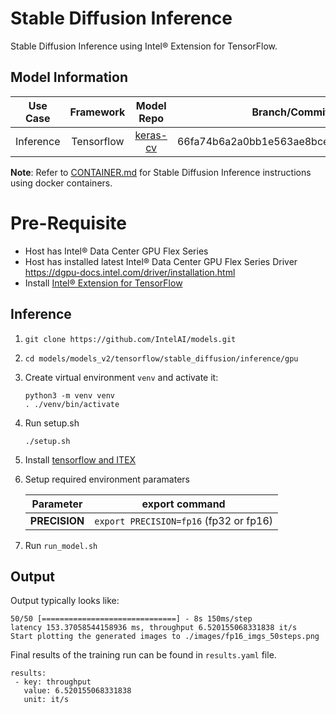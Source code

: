 # Stable Diffusion Inference

Stable Diffusion Inference using Intel® Extension for TensorFlow.

## Model Information

| **Use Case** | **Framework** | **Model Repo** |          **Branch/Commit/Tag**           |  **Optional Patch** |
|:---:| :---: | :---: |:----------------------------------------:| :---: |
|  Inference   |  Tensorflow   | [keras-cv](https://github.com/keras-team/keras-cv.git) | 66fa74b6a2a0bb1e563ae8bce66496b118b95200 |  [patch](#patch) |

**Note**: Refer to [CONTAINER.md](CONTAINER.md) for Stable Diffusion Inference instructions using docker containers.

# Pre-Requisite
* Host has Intel® Data Center GPU Flex Series
* Host has installed latest Intel® Data Center GPU Flex Series Driver https://dgpu-docs.intel.com/driver/installation.html
* Install [Intel® Extension for TensorFlow](https://pypi.org/project/intel-extension-for-tensorflow/)


## Inference
1. `git clone https://github.com/IntelAI/models.git`
2. `cd models/models_v2/tensorflow/stable_diffusion/inference/gpu`
3. Create virtual environment `venv` and activate it:
    ```
    python3 -m venv venv
    . ./venv/bin/activate
    ```
4. Run setup.sh
    ```
    ./setup.sh
    ```
5. Install [tensorflow and ITEX](https://pypi.org/project/intel-extension-for-tensorflow/)
6. Setup required environment paramaters

    |   **Parameter**    |                   **export command**                    |
    |:-------------------------------------------------------:| :---: |
    |   **PRECISION**   |     `export PRECISION=fp16` (fp32 or fp16)      |
7. Run `run_model.sh`

## Output

Output typically looks like:
```
50/50 [==============================] - 8s 150ms/step
latency 153.37058544158936 ms, throughput 6.520155068331838 it/s
Start plotting the generated images to ./images/fp16_imgs_50steps.png
```

Final results of the training run can be found in `results.yaml` file.
```
results:
 - key: throughput
   value: 6.520155068331838
   unit: it/s
```
